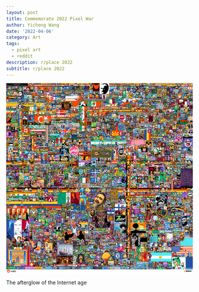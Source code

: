```yaml
---
layout: post
title: Commemorate 2022 Pixel War
author: Yichong Wang
date: '2022-04-06'
category: Art
tags:
  - pixel art
  - reddit
description: r/place 2022
subtitle: r/place 2022
---
```


![r/place 2022](/assets/img/2022-04-06-commemorate-2022-pixel-war/r_place_2022.png)

The afterglow of the Internet age

